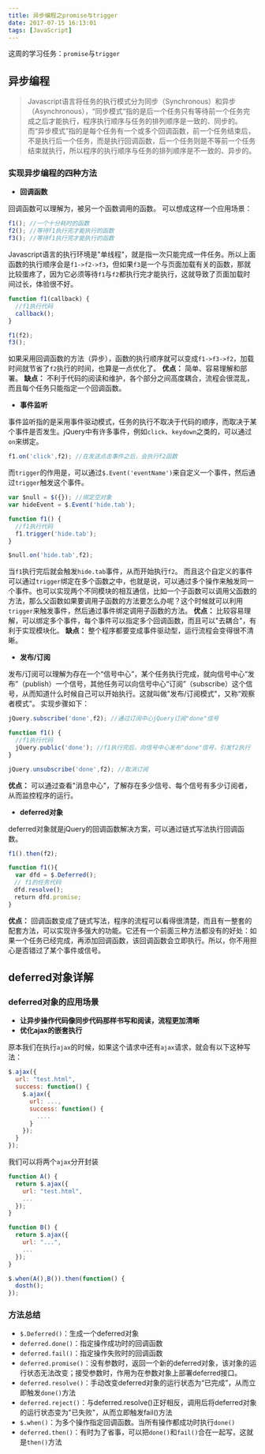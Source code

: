```yaml
---
title: 异步编程之promise与trigger
date: 2017-07-15 16:13:01
tags: [JavaScript]
---
```

这周的学习任务：`promise`与`trigger`
<!--more-->

## 异步编程

> Javascript语言将任务的执行模式分为同步（Synchronous）和异步（Asynchronous），“同步模式”指的是后一个任务只有等待前一个任务完成之后才能执行，程序执行顺序与任务的排列顺序是一致的、同步的。而“异步模式”指的是每个任务有一个或多个回调函数，前一个任务结束后，不是执行后一个任务，而是执行回调函数，后一个任务则是不等前一个任务结束就执行，所以程序的执行顺序与任务的排列顺序是不一致的、异步的。



### 实现异步编程的四种方法

* **回调函数**

回调函数可以理解为，被另一个函数调用的函数。
可以想成这样一个应用场景：
```javascript
f1(); //一个十分耗时的函数
f2(); //等待f1执行完才能执行的函数
f3(); //等待f1执行完才能执行的函数
```
Javascript语言的执行环境是"单线程"，就是指一次只能完成一件任务。所以上面函数的执行顺序会是`f1->f2->f3`，但如果`f3`是一个与页面加载有关的函数，那就比较蛋疼了，因为它必须等待`f1`与`f2`都执行完才能执行，这就导致了页面加载时间过长，体验很不好。
```javascript
function f1(callback) {
  //f1执行代码
  callback();
}

f1(f2);
f3();
```
如果采用回调函数的方法（异步），函数的执行顺序就可以变成`f1->f3->f2`，加载时间就节省了`f2`执行的时间，也算是一点优化了。
**优点：** 简单、容易理解和部署。
**缺点：** 不利于代码的阅读和维护，各个部分之间高度耦合，流程会很混乱，而且每个任务只能指定一个回调函数。

* **事件监听**

事件监听指的是采用事件驱动模式，任务的执行不取决于代码的顺序，而取决于某个事件是否发生。jQuery中有许多事件，例如`click`、`keydown`之类的，可以通过`on`来绑定。
```javascript
f1.on('click',f2); //在发送点击事件之后，会执行f2函数
```
而`trigger`的作用是，可以通过`$.Event('eventName')`来自定义一个事件，然后通过`trigger`触发这个事件。
```javascript
var $null = $({}); //绑定空对象
var hideEvent = $.Event('hide.tab');

function f1() {
  //f1执行代码
  f1.trigger('hide.tab');
}

$null.on('hide.tab',f2);
```
当`f1`执行完后就会触发`hide.tab`事件，从而开始执行`f2`。
而且这个自定义的事件可以通过`trigger`绑定在多个函数之中，也就是说，可以通过多个操作来触发同一个事件。也可以实现两个不同模块的相互通信，比如一个子函数可以调用父函数的方法，那么父函数如果要调用子函数的方法要怎么办呢？这个时候就可以利用`trigger`来触发事件，然后通过事件绑定调用子函数的方法。
**优点：** 比较容易理解，可以绑定多个事件，每个事件可以指定多个回调函数，而且可以"去耦合"，有利于实现模块化。
**缺点：** 整个程序都要变成事件驱动型，运行流程会变得很不清晰。

* **发布/订阅**

发布/订阅可以理解为存在一个“信号中心”，某个任务执行完成，就向信号中心“发布”（publish）一个信号，其他任务可以向信号中心“订阅”（subscribe）这个信号，从而知道什么时候自己可以开始执行。这就叫做"发布/订阅模式"，又称“观察者模式”。
实现步骤如下：
```javascript
jQuery.subscribe('done',f2); //通过订阅中心jQuery订阅"done"信号

function f1() {
  //f1执行代码
  jQuery.public('done'); //f1执行完后，向信号中心发布"done"信号，引发f2执行
}

jQuery.unsubscribe('done',f2); //取消订阅
```
**优点：** 可以通过查看"消息中心"，了解存在多少信号、每个信号有多少订阅者，从而监控程序的运行。

* **deferred对象**

deferred对象就是jQuery的回调函数解决方案，可以通过链式写法执行回调函数。
```javascript
f1().then(f2);

function f1(){
  var dfd = $.Deferred();
　// f1的任务代码
　dfd.resolve();
　return dfd.promise;
}
```
**优点：** 回调函数变成了链式写法，程序的流程可以看得很清楚，而且有一整套的配套方法，可以实现许多强大的功能。它还有一个前面三种方法都没有的好处：如果一个任务已经完成，再添加回调函数，该回调函数会立即执行。所以，你不用担心是否错过了某个事件或信号。

## deferred对象详解

### deferred对象的应用场景

* **让异步操作代码像同步代码那样书写和阅读，流程更加清晰**
* **优化ajax的嵌套执行**

原本我们在执行`ajax`的时候，如果这个请求中还有`ajax`请求，就会有以下这种写法：
```javascript
$.ajax({
  url: "test.html",
  success: function() {
    $.ajax({
      url: ...,
      success: function() {
        ....
      }
    });
  }
});
```
我们可以将两个`ajax`分开封装
```javascript
function A() {
  return $.ajax({
    url: "test.html",
    ...
  });
}

function B() {
  return $.ajax({
    url: "...",
    ...
  });
}

$.when(A(),B()).then(function() {
  dosth();
});
```

### 方法总结

* `$.Deferred()`：生成一个deferred对象
* `deferred.done()`：指定操作成功时的回调函数
* `deferred.fail()`：指定操作失败时的回调函数
* `deferred.promise()`：没有参数时，返回一个新的deferred对象，该对象的运行状态无法改变；接受参数时，作用为在参数对象上部署deferred接口。
* `deferred.resolve()`：手动改变deferred对象的运行状态为“已完成”，从而立即触发`done()`方法
* `deferred.reject()`：与deferred.resolve()正好相反，调用后将deferred对象的运行状态变为"已失败"，从而立即触发fail()方法
* `$.when()`：为多个操作指定回调函数。当所有操作都成功时执行`done()`
* `deferred.then()`：有时为了省事，可以把`done()`和`fail()`合在一起写，这就是`then()`方法
